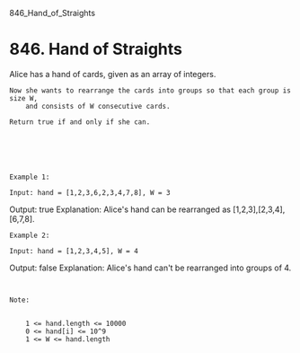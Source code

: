 846_Hand_of_Straights
# 846. Hand of Straights

Alice has a hand of cards, given as an array of integers.

    Now she wants to rearrange the cards into groups so that each group is size W,
        and consists of W consecutive cards.

    Return true if and only if she can.

     

    
    

    Example 1:

    Input: hand = [1,2,3,6,2,3,4,7,8], W = 3
Output: true
Explanation: Alice's hand can be rearranged as [1,2,3],[2,3,4],[6,7,8].

    Example 2:

    Input: hand = [1,2,3,4,5], W = 4
Output: false
Explanation: Alice's hand can't be rearranged into groups of 4.

     

    Note:

    
        1 <= hand.length <= 10000
        0 <= hand[i] <= 10^9
        1 <= W <= hand.length
